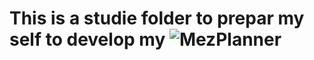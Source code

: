 # This is a studie folder to prepar my self to develop my ![MezPlanner](https://github.com/Menezess42/MezPlanner)
